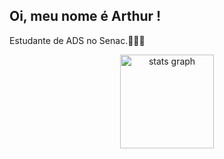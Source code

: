 ## Oi, meu nome é Arthur !
Estudante de ADS no Senac.👨🏽‍💻

<div align="center">
  <img src="https://github-readme-stats.vercel.app/api?username=viniciussna&hide_title=false&hide_rank=false&show_icons=true&include_all_commits=true&count_private=true&disable_animations=false&theme=cobalt&locale=en&hide_border=false&order=1" height="150" alt="stats graph"  />
 
